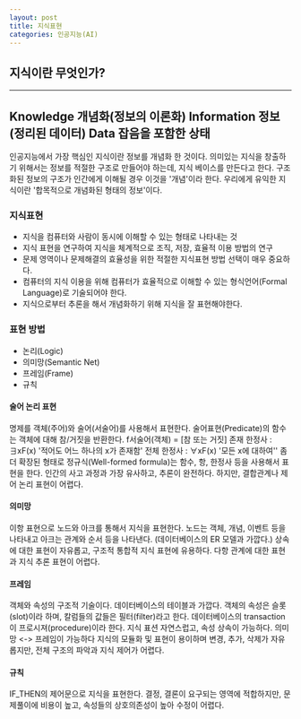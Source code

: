 ```yaml
---
layout: post
title: 지식표현
categories: 인공지능(AI)
---
```

## 지식이란 무엇인가?
 ---
 Knowledge 개념화(정보의 이론화)
 Information  정보(정리된 데이터)
 Data 잡음을 포함한 상태
 ---
 인공지능에서 가장 핵심인 지식이란 정보를 개념화 한 것이다. 의미있는 지식을 창출하기 위해서는 정보를 적절한 구조로 만들어야 하는데, 지식 베이스를 만든다고 한다. 구조화된 정보의 구조가 인간에게 이해될 경우 이것을 '개념'이라 한다. 우리에게 유익한 지식이란 '합목적으로 개념화된 형태의 정보'이다.

### 지식표현
 - 지식을 컴퓨터와 사람이 동시에 이해할 수 있는 형태로 나타내는 것
 - 지식 표현을 연구하여 지식을 체계적으로 조직, 저장, 효율적 이용 방법의 연구
 - 문제 영역이나 문제해결의 효율성을 위한 적절한 지식표현 방법 선택이 매우 중요하다.
 - 컴퓨터의 지식 이용을 위해 컴퓨터가 효율적으로 이해할 수 있는 형식언어(Formal Language)로 기술되어야 한다.
 - 지식으로부터 추론을 해서 개념화하기 위해 지식을 잘 표현해야한다.

### 표현 방법
 + 논리(Logic)
 + 의미망(Semantic Net)
 + 프레임(Frame)
 + 규칙

#### 술어 논리 표현
명제를 객체(주어)와 술어(서술어)를 사용해서 표현한다. 술어표현(Predicate)의 함수는 객체에 대해 참/거짓을 반환한다. f서술어(객체) = [참 또는 거짓]
존재 한정사 : ∃xF(x) '적어도 어느 하나의 x가 존재함'
전체 한정사 : ∀xF(x) '모든 x에 대하여''
좀 더 확장된 형태로 정규식(Well-formed formula)는 함수, 항, 한정사 등을 사용해서 표현을 한다.
인간의 사고 과정과 가장 유사하고, 추론이 완전하다. 하지만, 결합관계나 제어 논리 표현이 어렵다.

#### 의미망
이항 표현으로 노드와 아크를 통해서 지식을 표현한다. 노드는 객체, 개념, 이벤트 등을 나타내고 아크는 관계와 순서 등을 나타낸다.
(데이터베이스의 ER 모델과 가깝다.)
상속에 대한 표현이 자유롭고, 구조적 통합적 지식 표현에 유용하다.
다항 관계에 대한 표현과 지식 추론 표현이 어렵다.

#### 프레임
객체와 속성의 구조적 기술이다. 데이터베이스의 테이블과 가깝다.
객체의 속성은 슬롯(slot)이라 하며, 칼럼들의 값들은 필터(filter)라고 한다.
데이터베이스의 transaction이 프로시져(procedure)이라 한다.
지식 표션 자연스럽고, 속성 상속이 가능하다.
의미망 <-> 프레임이 가능하다
지식의 모듈화 및 표현이 용이하며 변경, 추가, 삭제가 자유롭지만, 전체 구조의 파악과 지식 제어가 어렵다.

#### 규칙
IF_THEN의 제어문으로 지식을 표현한다.
결정, 결론이 요구되는 영역에 적합하지만, 문제풀이에 비용이 높고, 속성들의 상호의존성이 높아 수정이 어렵다.
